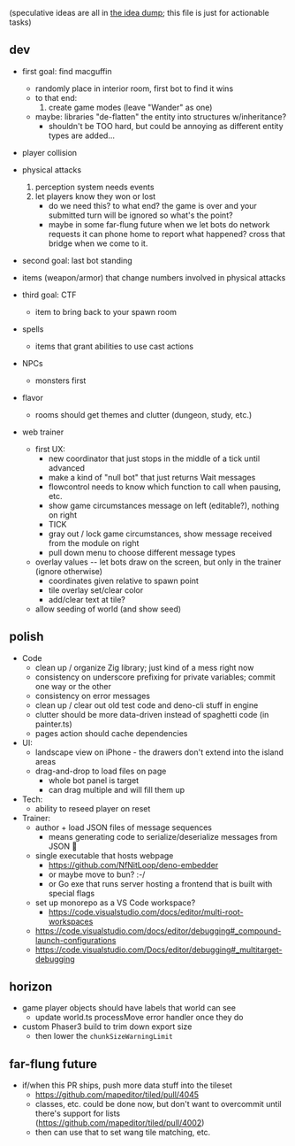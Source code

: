 (speculative ideas are all in [the idea dump](./idea_dump.md); this file is just for actionable tasks)

## dev
* first goal: find macguffin
  * randomly place in interior room, first bot to find it wins
  * to that end:
    1. create game modes (leave "Wander" as one)
  * maybe: libraries "de-flatten" the entity into structures w/inheritance? 
    * shouldn't be TOO hard, but could be annoying as different entity types are added... 
* player collision
* physical attacks
    1. perception system needs events
    2. let players know they won or lost
       * do we need this? to what end? the game is over and your submitted turn will be ignored so what's the point? 
       * maybe in some far-flung future when we let bots do network requests it can phone home to report what happened? cross that bridge when we come to it. 
* second goal: last bot standing
* items (weapon/armor) that change numbers involved in physical attacks
* third goal: CTF
  * item to bring back to your spawn room
* spells
  * items that grant abilities to use cast actions
* NPCs
  * monsters first

* flavor
    * rooms should get themes and clutter (dungeon, study, etc.)

* web trainer
  * first UX:
    * new coordinator that just stops in the middle of a tick until advanced
    * make a kind of "null bot" that just returns Wait messages
    * flowcontrol needs to know which function to call when pausing, etc. 
    * show game circumstances message on left (editable?), nothing on right
    * TICK
    * gray out / lock game circumstances, show message received from the module on right
    * pull down menu to choose different message types
  * overlay values -- let bots draw on the screen, but only in the trainer (ignore otherwise)
    * coordinates given relative to spawn point
    * tile overlay set/clear color
    * add/clear text at tile?
  * allow seeding of world (and show seed)


## polish
* Code
    * clean up / organize Zig library; just kind of a mess right now
    * consistency on underscore prefixing for private variables; commit one way or the other
    * consistency on error messages
    * clean up / clear out old test code and deno-cli stuff in engine
    * clutter should be more data-driven instead of spaghetti code (in painter.ts)
    * pages action should cache dependencies
* UI: 
  * landscape view on iPhone - the drawers don't extend into the island areas
  * drag-and-drop to load files on page
    * whole bot panel is target
    * can drag multiple and will fill them up
* Tech: 
  * ability to reseed player on reset
* Trainer:
  * author + load JSON files of message sequences
    * means generating code to serialize/deserialize messages from JSON 😬
  * single executable that hosts webpage
    * https://github.com/NfNitLoop/deno-embedder
    * or maybe move to bun? :-/
    * or Go exe that runs server hosting a frontend that is built with special flags
  * set up monorepo as a VS Code workspace? 
    * https://code.visualstudio.com/docs/editor/multi-root-workspaces
  * https://code.visualstudio.com/docs/editor/debugging#_compound-launch-configurations
  * https://code.visualstudio.com/Docs/editor/debugging#_multitarget-debugging


## horizon
* game player objects should have labels that world can see
  * update world.ts processMove error handler once they do
* custom Phaser3 build to trim down export size
  * then lower the `chunkSizeWarningLimit`


## far-flung future
* if/when this PR ships, push more data stuff into the tileset
    * https://github.com/mapeditor/tiled/pull/4045
    * classes, etc. could be done now, but don't want to overcommit until there's support for lists (https://github.com/mapeditor/tiled/pull/4002)
    * then can use that to set wang tile matching, etc. 
